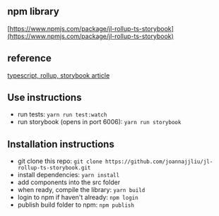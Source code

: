 ## npm library

[https://www.npmjs.com/package/jl-rollup-ts-storybook](https://www.npmjs.com/package/jl-rollup-ts-storybook)

## reference

[typescript, rollup, storybook article](https://blog.harveydelaney.com/creating-your-own-react-component-library/)

## Use instructions

- run tests: `yarn run test:watch`
- run storybook (opens in port 6006): `yarn run storybook`

## Installation instructions

- git clone this repo: `git clone https://github.com/joannajjliu/jl-rollup-ts-storybook.git`
- install dependencies: `yarn install`
- add components into the src folder
- when ready, compile the library:  `yarn build`
- login to npm if haven't already: `npm login`
- publish build folder to npm: `npm publish`

